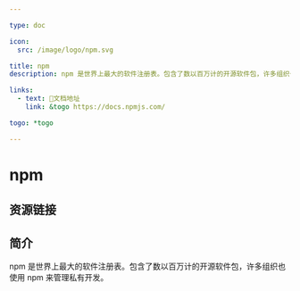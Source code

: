 ```yaml
---

type: doc

icon:
  src: /image/logo/npm.svg

title: npm
description: npm 是世界上最大的软件注册表。包含了数以百万计的开源软件包，许多组织也使用 npm 来管理私有开发。

links:
  - text: 📖文档地址
    link: &togo https://docs.npmjs.com/

togo: *togo

---
```


<ShowLogo />

# npm

<ShowBreadcrumb />

## 资源链接

<ShowLinks />

## 简介

npm 是世界上最大的软件注册表。包含了数以百万计的开源软件包，许多组织也使用 npm 来管理私有开发。
